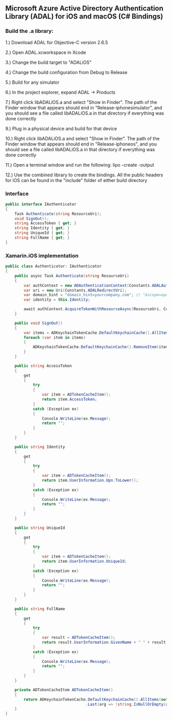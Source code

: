 ## Microsoft Azure Active Directory Authentication Library (ADAL) for iOS and macOS (C# Bindings)

### Build the .a library:

1.) Download ADAL for Objective-C version 2.6.5

2.) Open ADAL.xcworkspace in Xcode

3.) Change the build target to "ADALiOS"

4.) Change the build configuration from Debug to Release

5.) Build for any simulator

6.) In the project explorer, expand ADAL -> Products

7.) Right click libADALiOS.a and select "Show in Finder". The path of the Finder window that appears should end in "Release-iphonesimulator", and you should see a file called libADALiOS.a in that directory if everything was done correctly

9.) Plug in a physical device and build for that device

10.) Right click libADALiOS.a and select "Show in Finder". The path of the Finder window that appears should end in "Release-iphoneos", and you should see a file called libADALiOS.a in that directory if everything was done correctly

11.) Open a terminal window and run the following: lipo -create <path to iphoneos libADALiOS.a> <path to iphonesimulator libADALiOS.a> -output <path to new combined libADALiOS.a>
  
12.) Use the combined library to create the bindings. All the public headers for iOS can be found in the "include" folder of either build directory
  
### Interface

```cs
public interface IAuthenticator
{
    Task Authenticate(string ResourceUri);
    void SignOut();
    string AccessToken { get; }
    string Identity { get; }
    string UniqueId { get; }
    string FullName { get; }
}
```

### Xamarin.iOS implementation

```cs
public class Authenticator: IAuthenticator
{
    public async Task Authenticate(string ResourceUri)
    {
        var authContext = new ADAuthenticationContext(Constants.ADALAuthority, false, out ADAuthenticationError error);
        var uri = new Uri(Constants.ADALRedirectUri);
        var domain_hint = "domain_hint=yourcompany.com"; // "&scope=openid&p=B2C_1_xyz_sign_in"
        var identity = this.Identity;

        await authContext.AcquireTokenWithResourceAsync(ResourceUri, Constants.ADALClientId, uri, identity, domain_hint);
    }

    public void SignOut()
    {
        var items = ADKeychainTokenCache.DefaultKeychainCache().AllItems(out ADAuthenticationError error);
        foreach (var item in items)
        {
            ADKeychainTokenCache.DefaultKeychainCache().RemoveItem(item, out error);
        }
    }

    public string AccessToken
    {
        get
        {
            try
            {
                var item = ADTokenCacheItem();
                return item.AccessToken;
            }
            catch (Exception ex)
            {
                Console.WriteLine(ex.Message);
                return "";
            }
        }
    }

    public string Identity
    {
        get
        {
            try
            {
                var item = ADTokenCacheItem();
                return item.UserInformation.Upn.ToLower();
            }
            catch (Exception ex)
            {
                Console.WriteLine(ex.Message);
                return "";
            }
        }
    }

    public string UniqueId
    {
        get
        {
            try
            {
                var item = ADTokenCacheItem();
                return item.UserInformation.UniqueId;
            }
            catch (Exception ex)
            {
                Console.WriteLine(ex.Message);
                return "";
            }
        }
    }

    public string FullName
    {
        get
        {
            try
            {
                var result = ADTokenCacheItem();
                return result.UserInformation.GivenName + " " + result.UserInformation.FamilyName;
            }
            catch (Exception ex)
            {
                Console.WriteLine(ex.Message);
                return "";
            }
        }
    }

    private ADTokenCacheItem ADTokenCacheItem()
    {
        return ADKeychainTokenCache.DefaultKeychainCache().AllItems(out ADAuthenticationError error)
                                   .Last(arg => !string.IsNullOrEmpty(arg.AccessToken) && !arg.IsExpired && !arg.IsEmptyUser);
    }
}    
```
